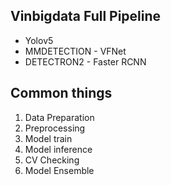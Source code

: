 ## Vinbigdata Full Pipeline
* Yolov5 
* MMDETECTION - VFNet
* DETECTRON2 - Faster RCNN
## Common things

1. Data Preparation
2. Preprocessing
3. Model train
4. Model inference
5. CV Checking
6. Model Ensemble

